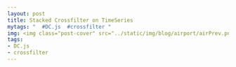 ```yaml
---
layout: post
title: Stacked Crossfilter on TimeSeries 
mytags: "  #DC.js  #crossfilter "
img: <img class="post-cover" src="../static/img/blog/airport/airPrev.png"  border="5" alt="Responsive image">
tags:
- DC.js
- crossfilter
---
```


<style>.container {
  width: auto;
  max-width: 960px;
  text-align: center;

}
</style>

<div id="compositeTimeSeries1"> </div>
<div id="compositeTimeSeries2"> </div>
<div id="compositeSelection"> </div>
<script src="//code.jquery.com/jquery-2.0.0.js"></script>
<script src="//d3js.org/d3.v3.min.js"></script>
<script src="//cdnjs.cloudflare.com/ajax/libs/crossfilter/1.3.12/crossfilter.min.js"></script>
<script src="//cdnjs.cloudflare.com/ajax/libs/dc/2.1.6/dc.min.js"></script>

<script src="crossfilter/stackedFilter.js"></script>